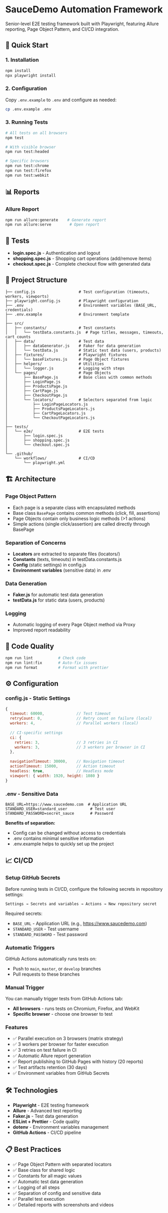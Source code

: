 # SauceDemo Automation Framework

Senior-level E2E testing framework built with Playwright, featuring Allure reporting, Page Object Pattern, and CI/CD integration.

## 🚀 Quick Start

### 1. Installation

```bash
npm install
npx playwright install
```

### 2. Configuration

Copy `.env.example` to `.env` and configure as needed:

```bash
cp .env.example .env
```

### 3. Running Tests

```bash
# All tests on all browsers
npm test

# With visible browser
npm run test:headed

# Specific browsers
npm run test:chrome
npm run test:firefox
npm run test:webkit
```

## 📊 Reports

### Allure Report

```bash
npm run allure:generate    # Generate report
npm run allure:serve        # Open report
```

## 🧪 Tests

- **login.spec.js** - Authentication and logout
- **shopping.spec.js** - Shopping cart operations (add/remove items)
- **checkout.spec.js** - Complete checkout flow with generated data

## 📁 Project Structure

```
├── config.js                   # Test configuration (timeouts, workers, viewports)
├── playwright.config.js        # Playwright configuration
├── .env                        # Environment variables (BASE_URL, credentials)
├── .env.example                # Environment template
│
├── src/
│   ├── constants/              # Test constants
│   │   └── testData.constants.js  # Page titles, messages, timeouts, cart counts
│   ├── data/                   # Test data
│   │   ├── dataGenerator.js    # Faker for data generation
│   │   └── testData.js         # Static test data (users, products)
│   ├── fixtures/               # Playwright fixtures
│   │   └── baseFixtures.js     # Page Object fixtures
│   ├── helpers/                # Utilities
│   │   └── logger.js           # Logging with steps
│   └── pages/                  # Page Objects
│       ├── BasePage.js         # Base class with common methods
│       ├── LoginPage.js
│       ├── ProductsPage.js
│       ├── CartPage.js
│       ├── CheckoutPage.js
│       └── locators/           # Selectors separated from logic
│           ├── LoginPageLocators.js
│           ├── ProductsPageLocators.js
│           ├── CartPageLocators.js
│           └── CheckoutPageLocators.js
│
├── tests/
│   └── e2e/                    # E2E tests
│       ├── login.spec.js
│       ├── shopping.spec.js
│       └── checkout.spec.js
│
└── .github/
    └── workflows/              # CI/CD
        └── playwright.yml
```

## 🏗️ Architecture

### Page Object Pattern

- Each page is a separate class with encapsulated methods
- Base class `BasePage` contains common methods (click, fill, assertions)
- Page Objects contain only business logic methods (>1 actions)
- Simple actions (single click/assertion) are called directly through BasePage

### Separation of Concerns

- **Locators** are extracted to separate files (locators/)
- **Constants** (texts, timeouts) in testData.constants.js
- **Config** (static settings) in config.js
- **Environment variables** (sensitive data) in .env

### Data Generation

- **Faker.js** for automatic test data generation
- **testData.js** for static data (users, products)

### Logging

- Automatic logging of every Page Object method via Proxy
- Improved report readability

## 🔧 Code Quality

```bash
npm run lint           # Check code
npm run lint:fix       # Auto-fix issues
npm run format         # Format with prettier
```

## ⚙️ Configuration

### config.js - Static Settings

```javascript
{
  timeout: 60000,              // Test timeout
  retryCount: 0,               // Retry count on failure (local)
  workers: 4,                  // Parallel workers (local)
  
  // CI-specific settings
  ci: {
    retries: 3,                // 3 retries in CI
    workers: 3,                // 3 workers per browser in CI
  },
  
  navigationTimeout: 30000,    // Navigation timeout
  actionTimeout: 15000,        // Action timeout
  headless: true,              // Headless mode
  viewport: { width: 1920, height: 1080 }
}
```

### .env - Sensitive Data

```env
BASE_URL=https://www.saucedemo.com  # Application URL
STANDARD_USER=standard_user          # Test user
STANDARD_PASSWORD=secret_sauce       # Password
```

**Benefits of separation:**
- Config can be changed without access to credentials
- .env contains minimal sensitive information
- .env.example helps to quickly set up the project

## 📈 CI/CD

### Setup GitHub Secrets

Before running tests in CI/CD, configure the following secrets in repository settings:

```
Settings → Secrets and variables → Actions → New repository secret
```

Required secrets:
- `BASE_URL` - Application URL (e.g., https://www.saucedemo.com)
- `STANDARD_USER` - Test username
- `STANDARD_PASSWORD` - Test password

### Automatic Triggers

GitHub Actions automatically runs tests on:
- Push to `main`, `master`, or `develop` branches
- Pull requests to these branches

### Manual Trigger

You can manually trigger tests from GitHub Actions tab:
- **All browsers** - runs tests on Chromium, Firefox, and WebKit
- **Specific browser** - choose one browser to test

### Features

- ✅ Parallel execution on 3 browsers (matrix strategy)
- ✅ 3 workers per browser for faster execution
- ✅ 3 retries on test failure in CI
- ✅ Automatic Allure report generation
- ✅ Report publishing to GitHub Pages with history (20 reports)
- ✅ Test artifacts retention (30 days)
- ✅ Environment variables from GitHub Secrets

## 🛠️ Technologies

- **Playwright** - E2E testing framework
- **Allure** - Advanced test reporting
- **Faker.js** - Test data generation
- **ESLint + Prettier** - Code quality
- **dotenv** - Environment variables management
- **GitHub Actions** - CI/CD pipeline

## 📋 Best Practices

- ✅ Page Object Pattern with separated locators
- ✅ Base class for shared logic
- ✅ Constants for all magic values
- ✅ Automatic test data generation
- ✅ Logging of all steps
- ✅ Separation of config and sensitive data
- ✅ Parallel test execution
- ✅ Detailed reports with screenshots and videos

